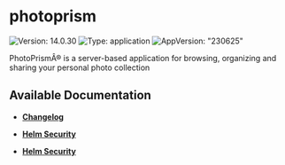 # photoprism

![Version: 14.0.30](https://img.shields.io/badge/Version-14.0.30-informational?style=flat-square) ![Type: application](https://img.shields.io/badge/Type-application-informational?style=flat-square) ![AppVersion: "230625"](https://img.shields.io/badge/AppVersion-"230625"-informational?style=flat-square)

PhotoPrismÂ® is a server-based application for browsing, organizing and sharing your personal photo collection

## Available Documentation

- [**Changelog**](CHANGELOG)

- [**Helm Security**](container-security)

- [**Helm Security**](helm-security)

